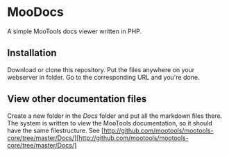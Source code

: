 MooDocs
=======

A simple MooTools docs viewer written in PHP.

Installation
------------

Download or clone this repository. Put the files anywhere on your webserver in folder. Go to the corresponding URL and you're done.

View other documentation files
------------------------------

Create a new folder in the *Docs* folder and put all the markdown files there. The system is written to view the MooTools documentation, so 
it should have the same filestructure. See [http://github.com/mootools/mootools-core/tree/master/Docs/][http://github.com/mootools/mootools-core/tree/master/Docs/]

